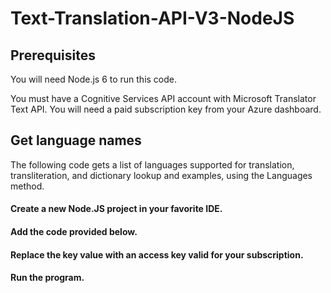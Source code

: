 # Text-Translation-API-V3-NodeJS

## Prerequisites
You will need Node.js 6 to run this code.

You must have a Cognitive Services API account with Microsoft Translator Text API. You will need a paid subscription key from your Azure dashboard.


## Get language names
The following code gets a list of languages supported for translation, transliteration, and dictionary lookup and examples, using the Languages method.

#### Create a new Node.JS project in your favorite IDE.
#### Add the code provided below.
#### Replace the key value with an access key valid for your subscription.
#### Run the program.

